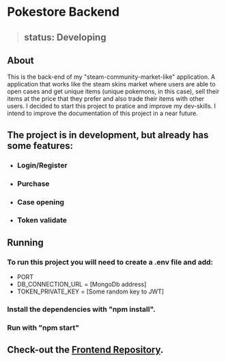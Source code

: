 # Pokestore Backend

> ## status: Developing

## About
<p>
    This is the back-end of my "steam-community-market-like" application.
    A application that works like the steam skins market where users are able to open cases and get unique items (unique pokemons, in this case), sell their items at the price that they prefer and also trade their items with other users.  
    I decided to start this project to pratice and improve my dev-skills. I intend to improve the documentation of this project in a near future.
</p>

## The project is in development, but already has some features:

* ### Login/Register
* ### Purchase
* ### Case opening 
* ### Token validate

## Running
### To run this project you will need to create a .env file and add:

* PORT
* DB_CONNECTION_URL = [MongoDb address]
* TOKEN_PRIVATE_KEY = [Some random key to JWT]

### Install the dependencies with "npm install".
### Run with "npm start" 

## Check-out the <a href="https://github.com/andremacfelipe/pokestore-frontend">Frontend Repository</a>.